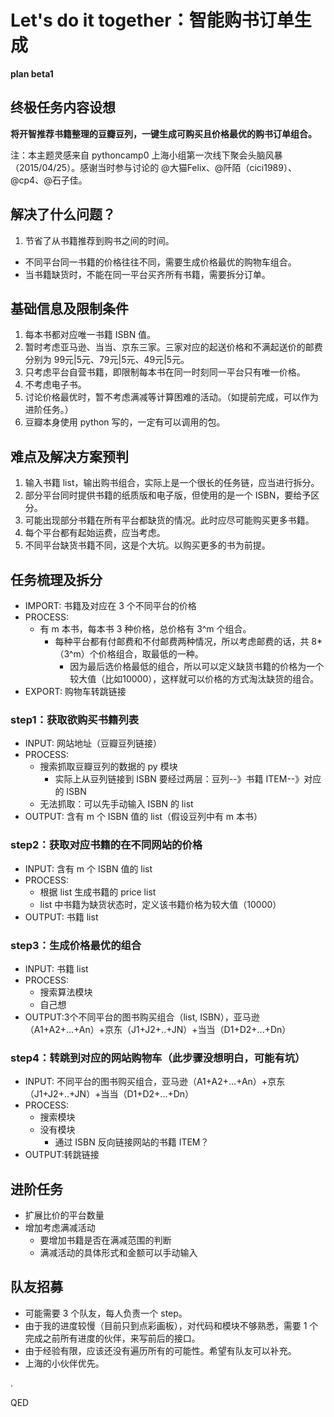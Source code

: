 # Let's do it together：智能购书订单生成

**plan beta1**

## 终极任务内容设想

**将开智推荐书籍整理的豆瓣豆列，一键生成可购买且价格最优的购书订单组合。**


注：本主题灵感来自 pythoncamp0 上海小组第一次线下聚会头脑风暴（2015/04/25）。感谢当时参与讨论的 @大猫Felix、@阡陌（cici1989）、@cp4、@石子佳。

## 解决了什么问题？
1. 节省了从书籍推荐到购书之间的时间。
- 不同平台同一书籍的价格往往不同，需要生成价格最优的购物车组合。
- 当书籍缺货时，不能在同一平台买齐所有书籍，需要拆分订单。

## 基础信息及限制条件
1. 每本书都对应唯一书籍 ISBN 值。
2. 暂时考虑亚马逊、当当、京东三家。三家对应的起送价格和不满起送价的邮费分别为 99元|5元、79元|5元、49元|5元。
3. 只考虑平台自营书籍，即限制每本书在同一时刻同一平台只有唯一价格。
4. 不考虑电子书。
5. 讨论价格最优时，暂不考虑满减等计算困难的活动。（如提前完成，可以作为进阶任务。）
6. 豆瓣本身使用 python 写的，一定有可以调用的包。

## 难点及解决方案预判
1. 输入书籍 list，输出购书组合，实际上是一个很长的任务链，应当进行拆分。
2. 部分平台同时提供书籍的纸质版和电子版，但使用的是一个 ISBN，要给予区分。
3. 可能出现部分书籍在所有平台都缺货的情况。此时应尽可能购买更多书籍。
4. 每个平台都有起始运费，应当考虑。
4. 不同平台缺货书籍不同，这是个大坑。以购买更多的书为前提。


## 任务梳理及拆分

- IMPORT: 书籍及对应在 3 个不同平台的价格
- PROCESS:
  + 有 m 本书，每本书 3 种价格，总价格有 3^m 个组合。
      + 每种平台都有付邮费和不付邮费两种情况，所以考虑邮费的话，共 8*（3^m）个价格组合，取最低的一种。
          * 因为最后选价格最低的组合，所以可以定义缺货书籍的价格为一个较大值（比如10000），这样就可以价格的方式淘汰缺货的组合。
- EXPORT: 购物车转跳链接

### step1：获取欲购买书籍列表
- INPUT: 网站地址（豆瓣豆列链接）
- PROCESS:
  + 搜索抓取豆瓣豆列的数据的 py 模块
      * 实际上从豆列链接到 ISBN 要经过两层：豆列--》书籍 ITEM--》对应的 ISBN
  + 无法抓取：可以先手动输入 ISBN 的 list
- OUTPUT: 含有 m 个 ISBN 值的 list（假设豆列中有 m 本书）

### step2：获取对应书籍的在不同网站的价格
- INPUT: 含有 m 个 ISBN 值的 list
- PROCESS:
  + 根据 list 生成书籍的 price list 
  + list 中书籍为缺货状态时，定义该书籍价格为较大值（10000）
- OUTPUT: 书籍 list

### step3：生成价格最优的组合
- INPUT: 书籍 list
- PROCESS:
  + 搜索算法模块
  + 自己想
- OUTPUT:3个不同平台的图书购买组合（list, ISBN），亚马逊（A1+A2+...+An）+京东（J1+J2+..+JN）+当当（D1+D2+...+Dn）

### step4：转跳到对应的网站购物车（此步骤没想明白，可能有坑）
- INPUT: 不同平台的图书购买组合，亚马逊（A1+A2+...+An）+京东（J1+J2+..+JN）+当当（D1+D2+...+Dn）
- PROCESS:
  + 搜索模块
  + 没有模块
      * 通过 ISBN 反向链接网站的书籍 ITEM？
- OUTPUT:转跳链接


## 进阶任务
- 扩展比价的平台数量
- 增加考虑满减活动
  + 要增加书籍是否在满减范围的判断
  + 满减活动的具体形式和金额可以手动输入

## 队友招募

- 可能需要 3 个队友，每人负责一个 step。
- 由于我的进度较慢（目前只到点彩画板），对代码和模块不够熟悉，需要 1 个完成之前所有进度的伙伴，来写前后的接口。
- 由于经验有限，应该还没有遍历所有的可能性。希望有队友可以补充。
- 上海的小伙伴优先。

.

QED